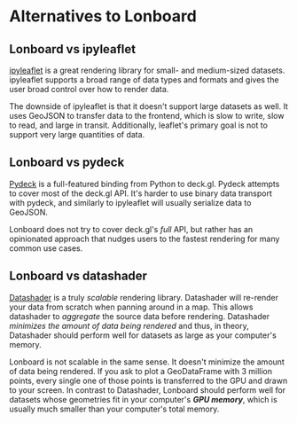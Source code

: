 # Alternatives to Lonboard

## Lonboard vs ipyleaflet

[ipyleaflet](https://github.com/jupyter-widgets/ipyleaflet) is a great rendering library for small- and medium-sized datasets. ipyleaflet supports a broad range of data types and formats and gives the user broad control over how to render data.

The downside of ipyleaflet is that it doesn't support large datasets as well. It uses GeoJSON to transfer data to the frontend, which is slow to write, slow to read, and large in transit. Additionally, leaflet's primary goal is not to support very large quantities of data.

## Lonboard vs pydeck

[Pydeck](https://deckgl.readthedocs.io/en/latest/) is a full-featured binding from Python to deck.gl. Pydeck attempts to cover most of the deck.gl API. It's harder to use binary data transport with pydeck, and similarly to ipyleaflet will usually serialize data to GeoJSON.

Lonboard does not try to cover deck.gl's _full_ API, but rather has an opinionated approach that nudges users to the fastest rendering for many common use cases.

## Lonboard vs datashader

[Datashader](https://datashader.org/) is a truly _scalable_ rendering library. Datashader will re-render your data from scratch when panning around in a map. This allows datashader to _aggregate_ the source data before rendering. Datashader _minimizes the amount of data being rendered_ and thus, in theory, Datashader should perform well for datasets as large as your computer's memory.

Lonboard is not scalable in the same sense. It doesn't minimize the amount of data being rendered. If you ask to plot a GeoDataFrame with 3 million points, every single one of those points is transferred to the GPU and drawn to your screen. In contrast to Datashader, Lonboard should perform well for datasets whose geometries fit in your computer's _**GPU memory**_, which is usually much smaller than your computer's total memory.
